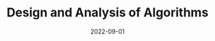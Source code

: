 ---
org: MIT
courseno: "6.1220"
title: Design and Analysis of Algorithms
subject: Math
date: 2022-09-01
term: Fall 2022
status: hide
notes: 6-1220.pdf
code: 6.1220
site:
instructor: Piotr Indyk, Srini Raghuraman, and Bruce Tidor
comment: 
---